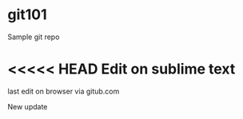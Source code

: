 # git101
Sample git repo

<<<<< HEAD
Edit on sublime text
========
last edit on browser via gitub.com

New update
